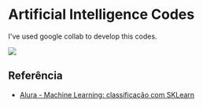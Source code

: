# Artificial Intelligence Codes 

I've used google collab to develop this codes.

<img src="https://cdn.jsdelivr.net/gh/devicons/devicon@latest/icons/googlecolab/googlecolab-original.svg"/>

## Referência

 - [Alura - Machine Learning: classificação com SKLearn](https://www.alura.com.br/?srsltid=AfmBOoo3vHt8Q6zNf-qOj7UVdPqTF-T0T9myHWKlsROQmP42TF0w024f)
